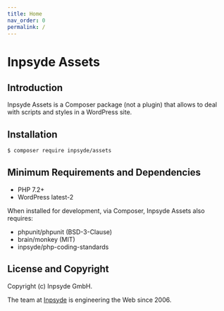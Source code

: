 ```yaml
---
title: Home
nav_order: 0
permalink: /
---
```


# Inpsyde Assets

## Introduction
Inpsyde Assets is a Composer package (not a plugin) that allows to deal with scripts and styles in a WordPress site.

## Installation

```bash
$ composer require inpsyde/assets
```

## Minimum Requirements and Dependencies

* PHP 7.2+
* WordPress latest-2

When installed for development, via Composer, Inpsyde Assets also requires:

* phpunit/phpunit (BSD-3-Clause)
* brain/monkey (MIT)
* inpsyde/php-coding-standards

## License and Copyright

Copyright (c) Inpsyde GmbH.

The team at [Inpsyde](https://inpsyde.com) is engineering the Web since 2006.
